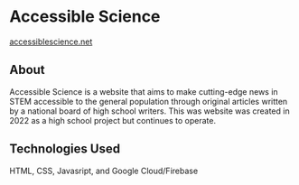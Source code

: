 # Accessible Science
[accessiblescience.net](https://accessiblescience.net)

## About
Accessible Science is a website that aims to make cutting-edge news in STEM accessible to the general population through original articles written by a national board of high school writers. This was website was created in 2022 as a high school project but continues to operate.

## Technologies Used
HTML, CSS, Javasript, and Google Cloud/Firebase
